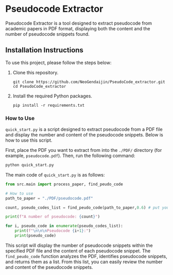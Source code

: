 # Pseudocode Extractor

Pseudocode Extractor is a tool designed to extract pseudocode from academic papers in PDF format, displaying both the content and the number of pseudocode snippets found.

## Installation Instructions

To use this project, please follow the steps below:

1. Clone this repository.
   ```
   git clone https://github.com/NeoGendaijin/PseudoCode_extractor.git
   cd PseudoCode_extractor
   ```

2. Install the required Python packages.
   ```
   pip install -r requirements.txt
   ```


### How to Use

`quick_start.py` is a script designed to extract pseudocode from a PDF file and display the number and content of the pseudocode snippets. Below is how to use this script.

First, place the PDF you want to extract from into the `./PDF/` directory (for example, `pseudocode.pdf`). Then, run the following command:

```bash
python quick_start.py
```

The main code of `quick_start.py` is as follows:

```python
from src.main import process_paper, find_peudo_code

# How to use
path_to_paper = "./PDF/pseudocode.pdf"

count, pseudo_codes_list = find_peudo_code(path_to_paper,0.6) # put your path and confidence level

print(f"A number of pseudocode: {count}")

for i, pseudo_code in enumerate(pseudo_codes_list):
    print(f"\n\n\nPseudocode {i+1}:")
    print(pseudo_code)
```

This script will display the number of pseudocode snippets within the specified PDF file and the content of each pseudocode snippet. The `find_peudo_code` function analyzes the PDF, identifies pseudocode snippets, and returns them as a list. From this list, you can easily review the number and content of the pseudocode snippets.
